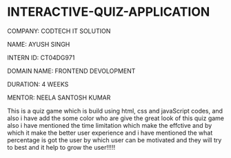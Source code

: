# INTERACTIVE-QUIZ-APPLICATION
COMPANY: CODTECH IT SOLUTION

NAME: AYUSH SINGH

INTERN ID: CT04DG971

DOMAIN NAME: FRONTEND DEVOLOPMENT

DURATION: 4 WEEKS

MENTOR: NEELA SANTOSH KUMAR

This is a quiz game which is build using html, css and javaScript codes, and  also  i have add the some color who are give the great look of this quiz game also i have mentioned the time limitation which make the effctive and by which it make  the better user experience and i have mentioned the what percentage is got the user by which user can be motivated and they will try to best and it help to grow the user!!!!!

